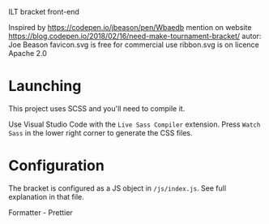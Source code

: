 ILT bracket front-end

Inspired by https://codepen.io/jbeason/pen/Wbaedb mention on website https://blog.codepen.io/2018/02/16/need-make-tournament-bracket/ autor: Joe Beason
favicon.svg is free for commercial use
ribbon.svg is on licence Apache 2.0

# Launching

This project uses SCSS and you'll need to compile it.

Use Visual Studio Code with the `Live Sass Compiler` extension. Press `Watch Sass` in the lower right corner to generate the CSS files.

# Configuration

The bracket is configured as a JS object in `/js/index.js`. See full explanation in that file.

Formatter - Prettier
